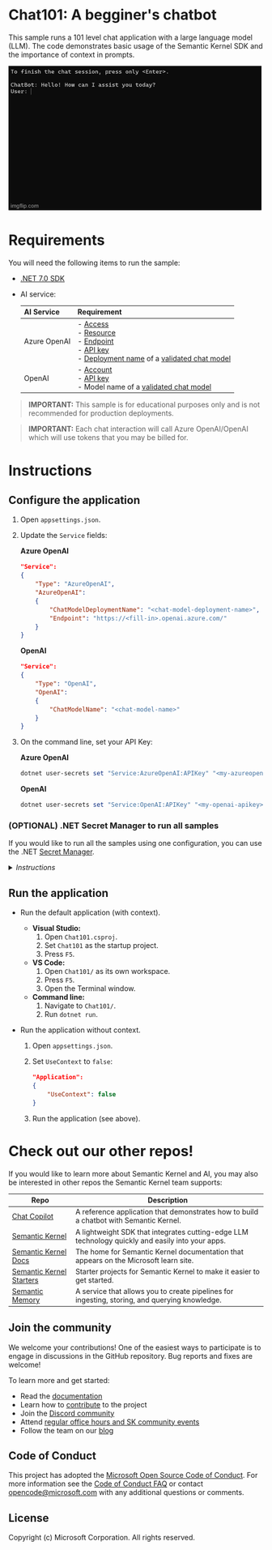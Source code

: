# Chat101: A begginer's chatbot

This sample runs a 101 level chat application with a large language model (LLM). The code demonstrates basic usage of the Semantic Kernel SDK and the importance of context in prompts.

![A chat application experience with an LLM](Chat101-context.gif)

# Requirements

You will need the following items to run the sample:

- [.NET 7.0 SDK](https://dotnet.microsoft.com/download/dotnet/7.0)
- AI service:

    | AI Service   | Requirement |
    | ------------ | ------------------------------------------------------------------------------ |
    | Azure OpenAI | - [Access](https://aka.ms/oai/access)<br>- [Resource](https://learn.microsoft.com/azure/ai-services/openai/how-to/create-resource?pivots=web-portal#create-a-resource)<br>- [Endpoint](https://learn.microsoft.com/azure/ai-services/openai/tutorials/embeddings?tabs=command-line#retrieve-key-and-endpoint)<br>- [API key](https://learn.microsoft.com/azure/ai-services/openai/tutorials/embeddings?tabs=command-line#retrieve-key-and-endpoint)<br>- [Deployment name](https://learn.microsoft.com/azure/ai-services/openai/how-to/create-resource?pivots=web-portal#deploy-a-model) of a [validated chat model](../ChatModels.md)<br> |
    | OpenAI       | - [Account](https://platform.openai.com)<br>- [API key](https://platform.openai.com/account/api-keys)<br>- Model name of a [validated chat model](../ChatModels.md)<br> |

> **IMPORTANT:** This sample is for educational purposes only and is not recommended for production deployments.

> **IMPORTANT:** Each chat interaction will call Azure OpenAI/OpenAI which will use tokens that you may be billed for.

# Instructions

## Configure the application

1. Open `appsettings.json`.
2. Update the `Service` fields:

    **Azure OpenAI**

    ```json
    "Service":
    {
        "Type": "AzureOpenAI",
        "AzureOpenAI":
        {
            "ChatModelDeploymentName": "<chat-model-deployment-name>",
            "Endpoint": "https://<fill-in>.openai.azure.com/"
        }
    }
    ```

    **OpenAI**

    ```json
    "Service":
    {
        "Type": "OpenAI",
        "OpenAI":
        {
            "ChatModelName": "<chat-model-name>"
        }
    }
    ```

3. On the command line, set your API Key:

    **Azure OpenAI**

    ```powershell
    dotnet user-secrets set "Service:AzureOpenAI:APIKey" "<my-azureopenai-apikey>"
    ```

    **OpenAI**
    ```powershell
    dotnet user-secrets set "Service:OpenAI:APIKey" "<my-openai-apikey>"
    ```


### (OPTIONAL) .NET Secret Manager to run all samples
If you would like to run all the samples using one configuration, you can use the .NET [Secret Manager](https://learn.microsoft.com/en-us/aspnet/core/security/app-secrets).

<details><summary><i>Instructions</i></summary>
<p>

On the command line, run:

**AzureOpenAI** 

```powershell
dotnet user-secrets set "Service:Type" "AzureOpenAI"
dotnet user-secrets set "Service:AzureOpenAI:ChatModelDeploymentName" "<chat-model-deployment-name>"
dotnet user-secrets set "Service:AzureOpenAI:Endpoint" "https://<fill-in>.openai.azure.com/"
dotnet user-secrets set "Service:AzureOpenAI:APIKey" "<my-azureopenai-apikey>"
```

**OpenAI**
    
```powershell
dotnet user-secrets set "Service:Type" "OpenAI"
dotnet user-secrets set "Service:OpenAI:ChatModelName" "<chat-model-name>"
dotnet user-secrets set "Service:OpenAI:APIKey" "<my-openai-apikey>"
```
</p>
</details>


## Run the application

- Run the default application (with context).
   
   - **Visual Studio:** 
     1. Open `Chat101.csproj`. 
     2. Set `Chat101` as the startup project.
     3. Press `F5`.
   - **VS Code:** 
     1. Open `Chat101/` as its own workspace. 
     2. Press `F5`.
     3. Open the Terminal window.
   - **Command line:** 
     1. Navigate to `Chat101/`. 
     2. Run `dotnet run`.
     
- Run the application without context.
  
  1. Open `appsettings.json`.
  2. Set `UseContext` to `false`:

        ```json
        "Application":
        {
            "UseContext": false
        }
        ```

  3. Run the application (see above).

# Check out our other repos!

If you would like to learn more about Semantic Kernel and AI, you may also be interested in other repos the Semantic Kernel team supports:

| Repo                                                                              | Description                                                                                      |
| --------------------------------------------------------------------------------- | ------------------------------------------------------------------------------------------------ |
| [Chat Copilot](https://github.com/microsoft/chat-copilot)                         | A reference application that demonstrates how to build a chatbot with Semantic Kernel.        |
| [Semantic Kernel](https://github.com/microsoft/semantic-kernel)                   | A lightweight SDK that integrates cutting-edge LLM technology quickly and easily into your apps. |
| [Semantic Kernel Docs](https://github.com/MicrosoftDocs/semantic-kernel-docs)     | The home for Semantic Kernel documentation that appears on the Microsoft learn site.             |
| [Semantic Kernel Starters](https://github.com/microsoft/semantic-kernel-starters) | Starter projects for Semantic Kernel to make it easier to get started.                           |
| [Semantic Memory](https://github.com/microsoft/semantic-memory)                   | A service that allows you to create pipelines for ingesting, storing, and querying knowledge.    |

## Join the community

We welcome your contributions! One of the easiest ways to participate is to engage in discussions in the GitHub repository.
Bug reports and fixes are welcome!

To learn more and get started:

- Read the [documentation](https://aka.ms/sk/learn)
- Learn how to [contribute](https://learn.microsoft.com/semantic-kernel/get-started/contributing) to the project
- Join the [Discord community](https://aka.ms/SKDiscord)
- Attend [regular office hours and SK community events](COMMUNITY.md)
- Follow the team on our [blog](https://aka.ms/sk/blog)

## Code of Conduct

This project has adopted the
[Microsoft Open Source Code of Conduct](https://opensource.microsoft.com/codeofconduct/).
For more information see the
[Code of Conduct FAQ](https://opensource.microsoft.com/codeofconduct/faq/)
or contact [opencode@microsoft.com](mailto:opencode@microsoft.com)
with any additional questions or comments.

## License

Copyright (c) Microsoft Corporation. All rights reserved.
